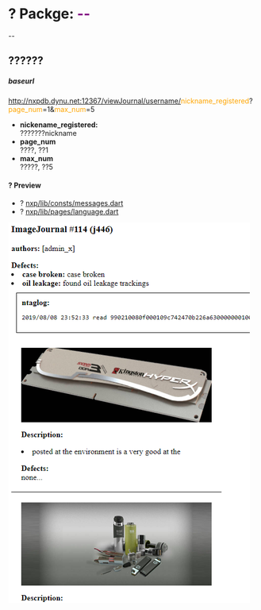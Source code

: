 # ? Packge: <span style="color: purple"> -- </span>
--

## ??????
##### baseurl
http://nxpdb.dynu.net:12367/viewJournal/username/<span style="color:orange">nickname_registered</span>?<span style="color:orange">page_num</span>=1&<span style="color:orange">max_num</span>=5

- __nickename_registered:__  
  ???????nickname
- __page_num__  
  ????, ??1
- __max_num__   
  ?????, ??5


#### ? Preview
  - ? [nxp/lib/consts/messages.dart](lib/consts/messages.dart)
  - ? [nxp/lib/pages/language.dart](lib/pages/language.dart)
  
![](.readme_backend_images/journal_backend.png)
 